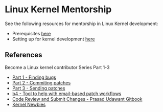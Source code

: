 # Linux Kernel Mentorship

See the following resources for mentorship in Linux Kernel development:
- Prerequisites [here](./Prerequisites.md)
- Setting up for kernel development [here](./setup.md)

## References

Become a Linux kernel contributor Series Part 1-3
- [Part 1 - Finding bugs](https://javiercarrascocruz.github.io/kernel-contributor-1)
- [Part 2 - Commiting patches](https://javiercarrascocruz.github.io/kernel-contributor-2)
- [Part 3 - Sending patches](https://javiercarrascocruz.github.io/kernel-contributor-3)
- [b4 - Tool to help with email-based patch workflows](https://javiercarrascocruz.github.io/b4-for-kernel-contributors)
- [Code Review and Submit Changes - Prasad Udawant Gitbook](https://prasad-udawant.gitbook.io/linux-kernel-development/toolchain-and-development-process/development-tools/code-review-and-submit-changes)
- [Kernel Newbies](https://kernelnewbies.org/)